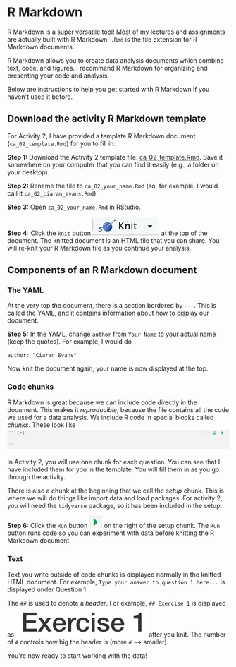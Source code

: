 # R Markdown

R Markdown is a super versatile tool! Most of my lectures and assignments are actually built with R Markdown. `.Rmd` is the file extension for R Markdown documents.

R Markdown allows you to create data analysis documents which combine text, code, and figures. I recommend R Markdown for organizing and presenting your code and analysis.

Below are instructions to help you get started with R Markdown if you haven't used it before.

## Download the activity R Markdown template

For Activity 2, I have provided a template R Markdown document (`ca_02_template.Rmd`) for you to fill in:

**Step 1:** Download the Activity 2 template file: [ca_02_template.Rmd](https://sta175-s22.github.io/class_activities/ca_02_template.Rmd). Save it somewhere on your computer that you can find it easily (e.g., a folder on your desktop).

**Step 2:** Rename the file to `ca_02_your_name.Rmd` (so, for example, I would call it `ca_02_ciaran_evans.Rmd`).

**Step 3:** Open `ca_02_your_name.Rmd` in RStudio.

**Step 4:** Click the `knit` button ![](rmarkdown_knit_button.png) at the top of the document. The knitted document is an HTML file that you can share. You will re-knit your R Markdown file as you continue your analysis.

## Components of an R Markdown document

### The YAML
At the very top the document, there is a section bordered by `---`. This is called the YAML, and it contains information about how to display our document. 

**Step 5:** In the YAML, change `author` from `Your Name` to your actual name (keep the quotes). For example, I would do
```
author: "Ciaran Evans"
```
Now knit the document again; your name is now displayed at the top.

### Code chunks

R Markdown is great because we can include code directly in the document. This makes it *reproducible*, because the file contains all the code we used for a data analysis. We include R code in special blocks called *chunks*. These look like
![](rmarkdown_new_code_chunk.png)

In Activity 2, you will use one chunk for each question. You can see that I have included them for you in the template. You will fill them in as you go through the activity.

There is also a chunk at the beginning that we call the *setup* chunk. This is where we will do things like import data and load packages. For activity 2, you will need the `tidyverse` package, so it has been included in the setup.

**Step 6:** Click the `Run` button ![](rmarkdown_chunk_run_button.png) on the right of the setup chunk. The `Run` button runs code so you can experiment with data before knitting the R Markdown document.

### Text

Text you write outside of code chunks is displayed normally in the knitted HTML document. For example, `Type your answer to question 1 here...` is displayed under Question 1.

The `##` is used to denote a *header*. For example, `## Exercise 1` is displayed as
![](exercise_1_img.png)
after you knit. The number of `#` controls how big the header is (more `#` --> smaller).

You're now ready to start working with the data! 
